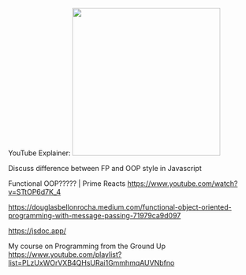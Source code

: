 YouTube Explainer:
[<img src="https://github.com/realityexpander/OOP_Functional_Javascript/assets/5157474/4d561aab-edb3-4624-b47e-f8d0a7d3ce6f" width="300">](https://youtu.be/WoQL_GeVMUk)

Discuss difference between FP and OOP style in Javascript

Functional OOP????? | Prime Reacts
https://www.youtube.com/watch?v=STtOP6d7K_4

https://douglasbellonrocha.medium.com/functional-object-oriented-programming-with-message-passing-71979ca9d097

https://jsdoc.app/

My course on Programming from the Ground Up
https://www.youtube.com/playlist?list=PLzUxWOrVXB4QHsURai1GmmhmqAUVNbfno
